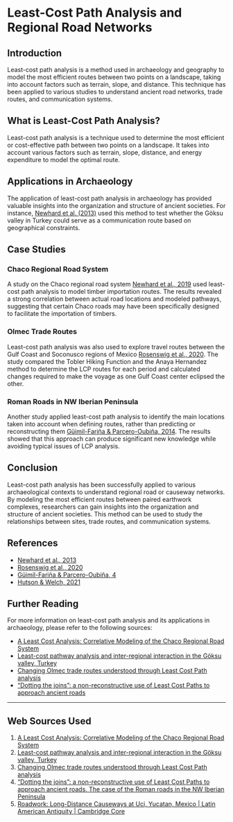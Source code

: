 # Least-Cost Path Analysis and Regional Road Networks
## Introduction

Least-cost path analysis is a method used in archaeology and geography to model the most efficient routes between two points on a landscape, taking into account factors such as terrain, slope, and distance. This technique has been applied to various studies to understand ancient road networks, trade routes, and communication systems.

## What is Least-Cost Path Analysis?

Least-cost path analysis is a technique used to determine the most efficient or cost-effective path between two points on a landscape. It takes into account various factors such as terrain, slope, distance, and energy expenditure to model the optimal route.

## Applications in Archaeology

The application of least-cost path analysis in archaeology has provided valuable insights into the organization and structure of ancient societies. For instance, [Newhard et al. (2013)](https://www.cambridge.org/core/journals/anatolian-studies/article/abs/leastcost-pathway-analysis-and-interregional-interaction-in-the-goksu-valley-turkey/2D42161830CA9C91A6D9E4A7A84AF938) used this method to test whether the Göksu valley in Turkey could serve as a communication route based on geographical constraints.

## Case Studies

### Chaco Regional Road System

A study on the Chaco regional road system [Newhard et al., 2019](https://journal.caa-international.org/articles/10.5334/jcaa.36) used least-cost path analysis to model timber importation routes. The results revealed a strong correlation between actual road locations and modeled pathways, suggesting that certain Chaco roads may have been specifically designed to facilitate the importation of timbers.

### Olmec Trade Routes

Least-cost path analysis was also used to explore travel routes between the Gulf Coast and Soconusco regions of Mexico [Rosenswig et al., 2020](https://www.sciencedirect.com/science/article/pii/S0305440320300686). The study compared the Tobler Hiking Function and the Anaya Hernandez method to determine the LCP routes for each period and calculated changes required to make the voyage as one Gulf Coast center eclipsed the other.

### Roman Roads in NW Iberian Peninsula

Another study applied least-cost path analysis to identify the main locations taken into account when defining routes, rather than predicting or reconstructing them [Güimil-Fariña & Parcero-Oubiña, 2014](https://www.sciencedirect.com/science/article/pii/S0305440314004439). The results showed that this approach can produce significant new knowledge while avoiding typical issues of LCP analysis.

## Conclusion

Least-cost path analysis has been successfully applied to various archaeological contexts to understand regional road or causeway networks. By modeling the most efficient routes between paired earthwork complexes, researchers can gain insights into the organization and structure of ancient societies. This method can be used to study the relationships between sites, trade routes, and communication systems.

## References

* [Newhard et al., 2013](https://www.cambridge.org/core/journals/anatolian-studies/article/abs/leastcost-pathway-analysis-and-interregional-interaction-in-the-goksu-valley-turkey/2D42161830CA9C91A6D9E4A7A84AF938)
* [Rosenswig et al., 2020](https://www.sciencedirect.com/science/article/pii/S0305440320300686)
* [Güimil-Fariña & Parcero-Oubiña, 4](https://www.sciencedirect.com/science/article/pii/S0305440314004439)
* [Hutson & Welch, 2021](https://www.cambridge.org/core/product/identifier/S104566352000098X/type/journal_article)

## Further Reading

For more information on least-cost path analysis and its applications in archaeology, please refer to the following sources:

* [A Least Cost Analysis: Correlative Modeling of the Chaco Regional Road System](https://journal.caa-international.org/articles/10.5334/jcaa.36)
* [Least-cost pathway analysis and inter-regional interaction in the Göksu valley, Turkey](https://www.cambridge.org/core/journals/anatolian-studies/article/abs/leastcost-pathway-analysis-and-interregional-interaction-in-the-goksu-valley-turkey/2D42161830CA9C91A6D9E4A7A84AF938)
* [Changing Olmec trade routes understood through Least Cost Path analysis](https://www.sciencedirect.com/science/article/pii/S0305440320300686)
* [“Dotting the joins”: a non-reconstructive use of Least Cost Paths to approach ancient roads](https://www.sciencedirect.com/science/article/pii/S0305440314004439)

---
## Web Sources Used

1. [A Least Cost Analysis: Correlative Modeling of the Chaco Regional Road System](https://journal.caa-international.org/articles/10.5334/jcaa.36)
2. [Least-cost pathway analysis and inter-regional interaction in the Göksu valley, Turkey](https://www.cambridge.org/core/journals/anatolian-studies/article/abs/leastcost-pathway-analysis-and-interregional-interaction-in-the-goksu-valley-turkey/2D42161830CA9C91A6D9E4A7A84AF938)
3. [Changing Olmec trade routes understood through Least Cost Path analysis](https://www.sciencedirect.com/science/article/pii/S0305440320300686)
4. [“Dotting the joins”: a non-reconstructive use of Least Cost Paths to approach ancient roads. The case of the Roman roads in the NW Iberian Peninsula](https://www.sciencedirect.com/science/article/pii/S0305440314004439)
5. [Roadwork: Long-Distance Causeways at Uci, Yucatan, Mexico | Latin American Antiquity | Cambridge Core](https://www.cambridge.org/core/product/identifier/S104566352000098X/type/journal_article)
